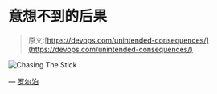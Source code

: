 # 意想不到的后果

> 原文:[https://devops.com/unintended-consequences/](https://devops.com/unintended-consequences/)

![Chasing The Stick](../Images/8b133e643700d5a6a691891d75b2efb0.png)

— [罗尔泊](https://devops.com/author/breselman/)